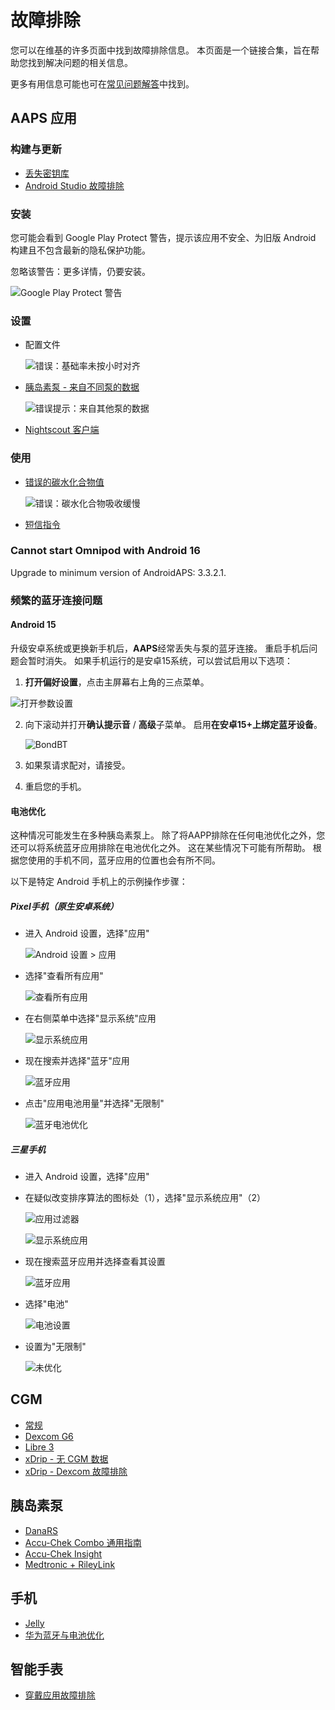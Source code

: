 # 故障排除

您可以在维基的许多页面中找到故障排除信息。 本页面是一个链接合集，旨在帮助您找到解决问题的相关信息。

更多有用信息可能也可在[常见问题解答](../UsefulLinks/FAQ.md)中找到。

## AAPS 应用

### 构建与更新

* [丢失密钥库](#troubleshooting_androidstudio-lost-keystore)
* [Android Studio 故障排除](TroubleshootingAndroidStudio)

### 安装

您可能会看到 Google Play Protect 警告，提示该应用不安全、为旧版 Android 构建且不包含最新的隐私保护功能。

忽略该警告：更多详情，仍要安装。

![Google Play Protect 警告](../images/troubleshooting/InstallGPP.png)

### 设置
* 配置文件

  ![错误：基础率未按小时对齐](../images/Screen_DifferentPump.png)

* [胰岛素泵 - 来自不同泵的数据](#update30-failure-message-data-from-different-pump)

  ![错误提示：来自其他泵的数据](../images/BasalNotAlignedToHours2.png)

* [Nightscout 客户端](../GettingHelp/TroubleshootingNsClient.md)

### 使用
* [错误的碳水化合物值](#CobCalculation-detection-of-wrong-cob-values)

   ![错误：碳水化合物吸收缓慢](../images/Calculator_SlowCarbAbsorption.png)

* [短信指令](#SMSCommands-troubleshooting)

### Cannot start Omnipod with Android 16

Upgrade to minimum version of AndroidAPS: 3.3.2.1.

### 频繁的蓝牙连接问题

#### Android 15

升级安卓系统或更换新手机后，**AAPS**经常丢失与泵的蓝牙连接。 重启手机后问题会暂时消失。 如果手机运行的是安卓15系统，可以尝试启用以下选项：

1) **打开偏好设置**，点击主屏幕右上角的三点菜单。


![打开参数设置](../images/Pref2020_Open2.png)

2. 向下滚动并打开**确认提示音** / **高级**子菜单。 启用**在安卓15+上绑定蓝牙设备**。

   ![BondBT](../images/troubleshooting/BondBT.png)

3. 如果泵请求配对，请接受。

4. 重启您的手机。

#### 电池优化

这种情况可能发生在多种胰岛素泵上。 除了将AAPP排除在任何电池优化之外，您还可以将系统蓝牙应用排除在电池优化之外。 这在某些情况下可能有所帮助。 根据您使用的手机不同，蓝牙应用的位置也会有所不同。

以下是特定 Android 手机上的示例操作步骤：


##### Pixel手机（原生安卓系统）

* 进入 Android 设置，选择"应用"

  ![Android 设置 > 应用](../images/troubleshooting/pixel/01_androidsettings.png)

* 选择"查看所有应用"

  ![查看所有应用](../images/troubleshooting/pixel/02_apps.png)

* 在右侧菜单中选择"显示系统"应用

  ![显示系统应用](../images/troubleshooting/pixel/03_allapps.png)

* 现在搜索并选择"蓝牙"应用

  ![蓝牙应用](../images/troubleshooting/pixel/03_bluetooth.png)

* 点击"应用电池用量"并选择"无限制"

  ![蓝牙电池优化](../images/troubleshooting/pixel/04_btunrestricted.png)


##### 三星手机

* 进入 Android 设置，选择"应用"

* 在疑似改变排序算法的图标处（1），选择"显示系统应用"（2）

  ![应用过滤器](../images/troubleshooting/samsung/Samsung01_Apps.png)

  ![显示系统应用](../images/troubleshooting/samsung/Samsung02_ShowSystemApps.png)

* 现在搜索蓝牙应用并选择查看其设置

  ![蓝牙应用](../images/troubleshooting/samsung/Samsung03_BtApp.png)

* 选择"电池"

  ![电池设置](../images/troubleshooting/samsung/Samsung04_Battery.png)

* 设置为"无限制"

  ![未优化](../images/troubleshooting/samsung/Samsung05_NotOptimized.png)


## CGM

* [常规](#general-cgm-troubleshooting)
* [Dexcom G6](#DexcomG6-troubleshooting-g6)
* [Libre 3](#libre3-experiences-and-troubleshooting)
* [xDrip - 无 CGM 数据](#xdrip-identify-receiver)
* [xDrip - Dexcom 故障排除](#xdrip-troubleshooting-dexcom-g5-g6-and-xdrip)

## 胰岛素泵

* [DanaRS](#DanaRS-Insulin-Pump-dana-rs-specific-errors)
* [Accu-Chek Combo 通用指南](../CompatiblePumps/Accu-Chek-Combo-Tips-for-Basic-usage.md)
* [Accu-Chek Insight](#Accu-Chek-Insight-Pump-insight-specific-errors)
* [Medtronic + RileyLink](#MedtronicPump-what-to-do-if-i-loose-connection-to-rileylink-and-or-pump)

## 手机

* [Jelly](../CompatiblePhones/Jelly.md)
* [华为蓝牙与电池优化](../CompatiblePhones/Huawei.md)

## 智能手表

* [穿戴应用故障排除](#Watchfaces-troubleshooting-the-wear-app)

